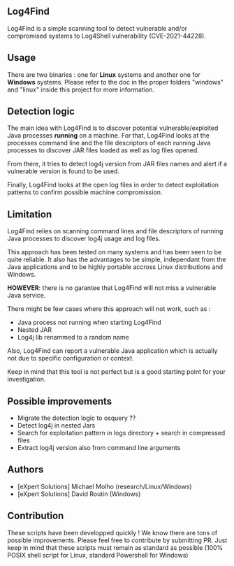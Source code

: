 ## Log4Find

Log4Find is a simple scanning tool to detect vulnerable and/or compromised systems to  Log4Shell vulnerability (CVE-2021-44228).

## Usage

There are two binaries : one for **Linux** systems and another one for **Windows** systems. Please refer to the doc in the proper folders "windows" and "linux" inside this project for more information.

## Detection logic

The main idea with Log4Find is to discover potential vulnerable/exploited Java processes **running** on a machine. For that, Log4Find looks at the processes command line and the file descriptors of each running Java processes to discover JAR files loaded as well as log files opened.

From there, it tries to detect log4j version from JAR files names and alert if a vulnerable version is found to be used.

Finally, Log4Find looks at the open log files in order to detect exploitation patterns to confirm possible machine compromission.

## Limitation

Log4Find relies on scanning command lines and file descriptors of running Java processes to discover log4j usage and log files.

This approach has been tested on many systems and has been seen to be quite reliable. It also has the advantages to be simple, independant from the Java applications and to be highly portable accross Linux distributions and Windows.

**HOWEVER**: there is no garantee that Log4Find will not miss a vulnerable Java service.

There might be few cases where this approach will not work, such as :
- Java process not running when starting Log4Find
- Nested JAR
- Log4j lib renammed to a random name

Also, Log4Find can report a vulnerable Java application which is actually not due to specific configuration or context.

Keep in mind that this tool is not perfect but is a good starting point for your investigation.

## Possible improvements

- Migrate the detection logic to osquery ??
- Detect log4j in nested Jars
- Search for exploitation pattern in logs directory + search in compressed files
- Extract log4j version also from command line arguments

## Authors

- [eXpert Solutions] Michael Molho (research/Linux/Windows)
- [eXpert Solutions] David Routin (Windows)

## Contribution

These scripts have been developped quickly ! We know there are tons of possible improvements. Please feel free to contribute by submitting PR. Just keep in mind that these scripts must remain as standard as possible (100% POSIX shell script for Linux, standard Powershell for Windows) 



